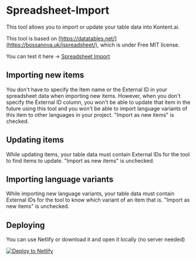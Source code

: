 # Spreadsheet-Import

This tool allows you to import or update your table data into Kontent.ai.

This tool is based on [https://datatables.net/](https://bossanova.uk/jspreadsheet/), which is under Free MIT license.

You can test it here -> [Spreadsheet Import](https://kontentapp.azurewebsites.net/apps/spreadsheet_import/)

## Importing new items

You don't have to specify the Item name or the External ID in your spreadsheet data when importing new items. However, when you don't specify the External ID column, you won't be able to update that item in the future using this tool and you won't be able to import language variants of this item to other languages in your project. "Import as new items" is checked.

## Updating items

While updating items, your table data must contain External IDs for the tool to find items to update. "Import as new items" is unchecked.

## Importing language variants

While importing new language variants, your table data must contain External IDs for the tool to know which variant of an item that is. "Import as new items" is unchecked.

## Deploying

You can use Netlify or download it and open it locally (no server needed)

[![Deploy to Netlify](https://www.netlify.com/img/deploy/button.svg)](https://app.netlify.com/start/deploy?repository=https://github.com/hzik/Spreadsheet-Import/)
